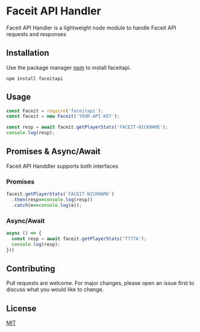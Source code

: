# Faceit API Handler

Faceit API Handler is a lightweight node module to handle Faceit API requests and responses

## Installation

Use the package manager [npm](npmjs.com) to install faceitapi.

```
npm install faceitapi
```

## Usage

```js
const Faceit = require('faceitapi');
const faceit = new Faceit('YOUR-API-KEY');

const resp = await faceit.getPlayerStats('FACEIT-NICKNAME');
console.log(resp);
```

## Promises & Async/Await

Faceit API Handdler supports both interfaces

### Promises

```js
faceit.getPlayerStats('FACEIT-NICKNAME')
  .then(resp=>console.log(resp))
  .catch(e=>console.log(e));
```

### Async/Await

```js
async () => {
  const resp = await faceit.getPlayerStats('T777A');
  console.log(resp);
}()
```

## Contributing
Pull requests are welcome. For major changes, please open an issue first to discuss what you would like to change.

## License
[MIT](https://choosealicense.com/licenses/mit/)